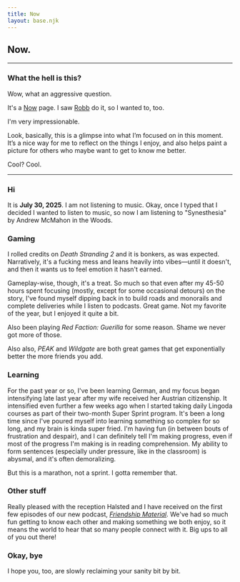```yaml
---
title: Now
layout: base.njk
---
```


## Now.
---

### What the hell is this?
Wow, what an aggressive question.

It's a [Now](https://nownownow.com/about) page. I saw [Robb](https://rknight.me/now/) do it, so I wanted to, too.

I'm very impressionable.

Look, basically, this is a glimpse into what I’m focused on in this moment. It’s a nice way for me to reflect on the things I enjoy, and also helps paint a picture for others who maybe want to get to know me better.

Cool? Cool.

---


### Hi

It is **July 30, 2025**. I am not listening to music. Okay, once I typed that I decided I wanted to listen to music, so now I am listening to "Synesthesia" by Andrew McMahon in the Woods.

### Gaming

I rolled credits on *Death Stranding 2* and it is bonkers, as was expected. Narratively, it's a fucking mess and leans heavily into vibes—until it doesn't, and then it wants us to feel emotion it hasn't earned.

Gameplay-wise, though, it's a treat. So much so that even after my 45-50 hours spent focusing (mostly, except for some occasional detours) on the story, I've found myself dipping back in to build roads and monorails and complete deliveries while I listen to podcasts. Great game. Not my favorite of the year, but I enjoyed it quite a bit.

Also been playing *Red Faction: Guerilla* for some reason. Shame we never got more of those.

Also also, *PEAK* and *Wildgate* are both great games that get exponentially better the more friends you add.

### Learning

For the past year or so, I've been learning German, and my focus began intensifying late last year after my wife received her Austrian citizenship. It intensified even further a few weeks ago when I started taking daily Lingoda courses as part of their two-month Super Sprint program. It's been a long time since I've poured myself into learning something so complex for so long, and my brain is kinda super fried. I'm having fun (in between bouts of frustration and despair), and I can definitely tell I'm making progress, even if most of the progress I'm making is in reading comprehension. My ability to form sentences (especially under pressure, like in the classroom) is abysmal, and it's often demoralizing.

But this is a marathon, not a sprint. I gotta remember that.

### Other stuff

Really pleased with the reception Halsted and I have received on the first few episodes of our new podcast, [*Friendship Material*](https://friendship-material.simplecast.com/). We've had so much fun getting to know each other and making something we both enjoy, so it means the world to hear that so many people connect with it. Big ups to all of you out there!

### Okay, bye

I hope you, too, are slowly reclaiming your sanity bit by bit.